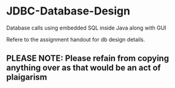 # JDBC-Database-Design
Database calls using embedded SQL inside Java along with GUI


Refere to the assignment handout for db design details.
## PLEASE NOTE: Please refain from copying anything over as that would be an act of plaigarism

